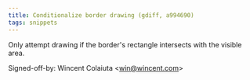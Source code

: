 ```yaml
---
title: Conditionalize border drawing (gdiff, a994690)
tags: snippets
---
```


Only attempt drawing if the border's rectangle intersects with the visible area.

Signed-off-by: Wincent Colaiuta &lt;win@wincent.com&gt;
